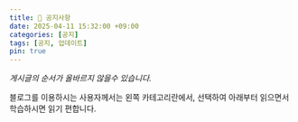 ```yaml
---
title: 📢 공지사항
date: 2025-04-11 15:32:00 +09:00
categories: [공지]
tags: [공지, 업데이트]
pin: true
---
```


*게시글의 순서가 올바르지 않을수 있습니다.*

블로그를 이용하시는 사용자께서는 왼쪽 카테고리란에서, 선택하여 아래부터 읽으면서 학습하시면 읽기 편합니다.
